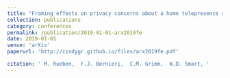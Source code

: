 ```yaml
---
title: "Framing effects on privacy concerns about a home telepresence robot"
collection: publications
category: conferences
permalink: /publication/2019-01-01-arx2019fe
date: 2019-01-01
venue: 'arXiv'
paperurl: 'http://cindygr.github.io/files/arx2019fe.pdf'

citation: ' M. Rueben,  F.J. Bernieri,  C.M. Grimm,  W.D. Smart, '
---
```


